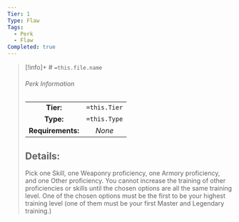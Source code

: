 ```yaml
---
Tier: 1
Type: Flaw
Tags:
  - Perk
  - Flaw
Completed: true
---
```

> [!info]+ #  `=this.file.name`
> ###### Perk Information
> | | |
> |:---:|:---:|
> |**Tier:** | `=this.Tier`  |
> | **Type:** | `=this.Type`  |
> | **Requirements:** | *None* |
> ## Details:
> Pick one Skill, one Weaponry proficiency, one Armory proficiency, and one Other proficiency. You cannot increase the training of other proficiencies or skills until the chosen options are all the same training level. One of the chosen options must be the first to be your highest training level (one of them must be your first Master and Legendary training.)